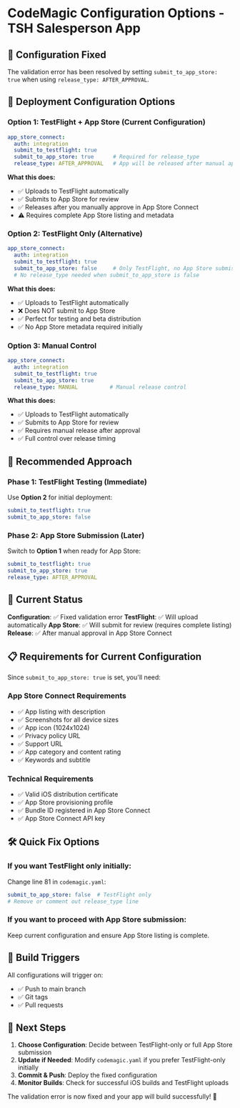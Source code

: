 # CodeMagic Configuration Options - TSH Salesperson App

## 🔧 Configuration Fixed

The validation error has been resolved by setting `submit_to_app_store: true` when using `release_type: AFTER_APPROVAL`.

## 📱 Deployment Configuration Options

### Option 1: TestFlight + App Store (Current Configuration)
```yaml
app_store_connect:
  auth: integration
  submit_to_testflight: true
  submit_to_app_store: true      # Required for release_type
  release_type: AFTER_APPROVAL   # App will be released after manual approval
```

**What this does:**
- ✅ Uploads to TestFlight automatically
- ✅ Submits to App Store for review
- ✅ Releases after you manually approve in App Store Connect
- ⚠️ Requires complete App Store listing and metadata

### Option 2: TestFlight Only (Alternative)
```yaml
app_store_connect:
  auth: integration
  submit_to_testflight: true
  submit_to_app_store: false     # Only TestFlight, no App Store submission
  # No release_type needed when submit_to_app_store is false
```

**What this does:**
- ✅ Uploads to TestFlight automatically
- ❌ Does NOT submit to App Store
- ✅ Perfect for testing and beta distribution
- ✅ No App Store metadata required initially

### Option 3: Manual Control
```yaml
app_store_connect:
  auth: integration
  submit_to_testflight: true
  submit_to_app_store: true
  release_type: MANUAL          # Manual release control
```

**What this does:**
- ✅ Uploads to TestFlight automatically
- ✅ Submits to App Store for review
- ✅ Requires manual release after approval
- ✅ Full control over release timing

## 🎯 Recommended Approach

### Phase 1: TestFlight Testing (Immediate)
Use **Option 2** for initial deployment:
```yaml
submit_to_testflight: true
submit_to_app_store: false
```

### Phase 2: App Store Submission (Later)
Switch to **Option 1** when ready for App Store:
```yaml
submit_to_testflight: true
submit_to_app_store: true
release_type: AFTER_APPROVAL
```

## 🔄 Current Status

**Configuration**: ✅ Fixed validation error
**TestFlight**: ✅ Will upload automatically
**App Store**: ✅ Will submit for review (requires complete listing)
**Release**: ✅ After manual approval in App Store Connect

## 📋 Requirements for Current Configuration

Since `submit_to_app_store: true` is set, you'll need:

### App Store Connect Requirements
- ✅ App listing with description
- ✅ Screenshots for all device sizes
- ✅ App icon (1024x1024)
- ✅ Privacy policy URL
- ✅ Support URL
- ✅ App category and content rating
- ✅ Keywords and subtitle

### Technical Requirements
- ✅ Valid iOS distribution certificate
- ✅ App Store provisioning profile
- ✅ Bundle ID registered in App Store Connect
- ✅ App Store Connect API key

## 🛠️ Quick Fix Options

### If you want TestFlight only initially:
Change line 81 in `codemagic.yaml`:
```yaml
submit_to_app_store: false  # TestFlight only
# Remove or comment out release_type line
```

### If you want to proceed with App Store submission:
Keep current configuration and ensure App Store listing is complete.

## 📱 Build Triggers

All configurations will trigger on:
- ✅ Push to main branch
- ✅ Git tags
- ✅ Pull requests

## 🎉 Next Steps

1. **Choose Configuration**: Decide between TestFlight-only or full App Store submission
2. **Update if Needed**: Modify `codemagic.yaml` if you prefer TestFlight-only initially
3. **Commit & Push**: Deploy the fixed configuration
4. **Monitor Builds**: Check for successful iOS builds and TestFlight uploads

The validation error is now fixed and your app will build successfully! 🚀 